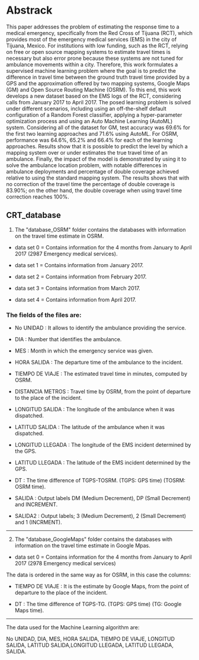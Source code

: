 # Abstrack

This paper addresses the problem of estimating the response time to a medical emergency, specifically from the Red Cross of Tijuana (RCT), which provides most of the emergency medical services (EMS) in the city of Tijuana, Mexico.
For institutions with low funding, such as the RCT, relying on free or open source mapping systems to estimate travel times is necessary but also error prone because these systems are not tuned for ambulance movements within a city.
Therefore, this work formulates a supervised machine learning problem where the goal is to predict the difference in travel time between the ground truth travel time provided by a GPS and the approximation offered by two mapping systems, Google Maps (GM) and Open Source Routing Machine (OSRM).
To this end, this work develops a new dataset based on the EMS logs of the RCT, considering calls from January 2017 to April 2017.
The posed learning problem is solved under different scenarios, including using an off-the-shelf default configuration of a Random Forest classifier, applying a hyper-parameter optimization process and using an Auto Machine Learning (AutoML) system.
Considering all of the dataset for GM, test accuracy was 69.6\% for the first two learning approaches and 71.6\% using AutoML.
For OSRM, performance was 64.6\%, 65.2\% and 66.4\% for each of the learning approaches.
Results show that it is possible to predict the level by which a mapping system over or under estimates the true travel time of an ambulance.
Finally, the impact of the model is demonstrated by using it to solve the ambulance location problem, with notable
differences in ambulance deployments and percentage of double coverage achieved relative to using the standard mapping system. The results shows that with no correction of the travel time the percentage of double coverage is 83.90\%; on the other hand, the double coverage when using travel time correction reaches 100\%.


## CRT_database

1. The "database_OSRM" folder contains the databases with information on the travel time estimate in OSRM. 

- data set 0 = Contains information for the 4 months from January to April 2017 (2987 Emergency medical services). 

- data set 1 = Contains information from January 2017. 

- data set 2 = Contains information from February 2017.

- data set 3 = Contains information from March 2017.

- data set 4 = Contains information from April 2017.




### The fields of the files are: 

- No UNIDAD        : It allows to identify the ambulance providing the service. 

- DIA              : Number that identifies the ambulance.

- MES              : Month in which the emergency service was given.

- HORA SALIDA      : The departure time of the ambulance to the incident.

- TIEMPO DE VIAJE  : The estimated travel time in minutes, computed by OSRM.

- DISTANCIA METROS : Travel time by OSRM, from the point of departure to the place of the incident.

- LONGITUD SALIDA  : The longitude of the ambulance when it was dispatched.

- LATITUD SALIDA   : The latitude of the ambulance when it was dispatched.

- LONGITUD LLEGADA : The longitude of the EMS incident determined by the GPS.

- LATITUD LLEGADA  : The latitude of the EMS incident determined by the GPS.

- DT               : The time difference of TGPS-TOSRM. (TGPS: GPS time) (TOSRM: OSRM time).

- SALIDA           : Output labels DM (Medium Decrement), DP (Small Decrement) and INCREMENT. 

- SALIDA2          : Output labels; 3 (Medium Decrement), 2 (Small Decrement) and 1 (INCRMENT). 




-----------------------------------------------------------------------------------------------------

2. The "database_GoogleMaps" folder contains the databases with information on the travel time estimate in Google Mpas. 

- data set 0 = Contains information for the 4 months from January to April 2017  (2978 Emergency medical services)

The data is ordered in the same way as for OSRM, in this case the columns:

- TIEMPO DE VIAJE  : It is the estimate by Google Maps, from the point of departure to the place of the incident. 

- DT               : The time difference of TGPS-TG. (TGPS: GPS time) (TG: Google Maps time).
						
----------------------------------------------------------------------------------------------------



The data used for the Machine Learning algorithm are: 

No UNIDAD, DIA, MES, HORA SALIDA, TIEMPO DE VIAJE, LONGITUD SALIDA, LATITUD SALIDA,LONGITUD LLEGADA, LATITUD LLEGADA, SALIDA. 


